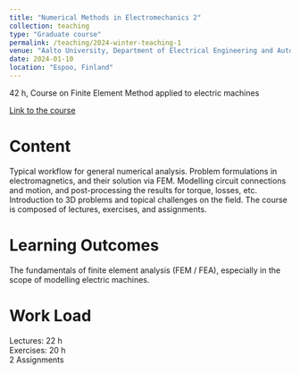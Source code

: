 ```yaml
---
title: "Numerical Methods in Electromechanics 2"
collection: teaching
type: "Graduate course"
permalink: /teaching/2024-winter-teaching-1
venue: "Aalto University, Department of Electrical Engineering and Automation"
date: 2024-01-10
location: "Espoo, Finland"
---
```


42 h, Course on Finite Element Method applied to electric machines

[Link to the course](https://mycourses.aalto.fi/course/view.php?id=39474)


Content
======
Typical workflow for general numerical analysis. Problem formulations in electromagnetics, and their solution via FEM. Modelling circuit connections and motion, and post-processing the results for torque, losses, etc. Introduction to 3D problems and topical challenges on the field. The course is composed of lectures, exercises, and assignments.

Learning Outcomes
======
The fundamentals of finite element analysis (FEM / FEA), especially in the scope of modelling electric machines.


Work Load
======
Lectures: 22 h \
Exercises: 20 h \
2 Assignments
